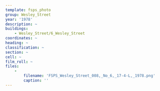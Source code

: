 ```yaml
---
template: fsps_photo
group: Wesley_Street
year: '1978'
description: ~
buildings:
    - Wesley_Street/6_Wesley_Street
coordinates: ~
heading: ~
classification: ~
section: ~
cell: ~
film_roll: ~
files:
    -
        filename: 'FSPS_Wesley_Street_008,_No_6,_17-4-L,_1978.png'
        caption: ''
---
```

